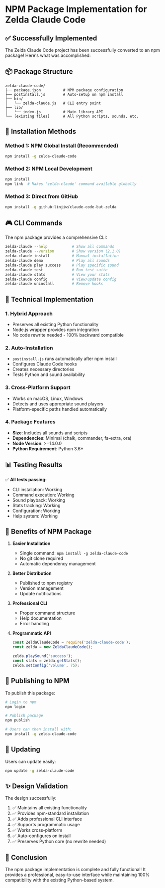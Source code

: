 # NPM Package Implementation for Zelda Claude Code

## ✅ Successfully Implemented

The Zelda Claude Code project has been successfully converted to an npm package! Here's what was accomplished:

## 📦 Package Structure

```
zelda-claude-code/
├── package.json          # NPM package configuration
├── postinstall.js        # Auto-setup on npm install
├── bin/
│   └── zelda-claude.js   # CLI entry point
├── lib/
│   └── index.js          # Main library API
└── [existing files]      # All Python scripts, sounds, etc.
```

## 🚀 Installation Methods

### Method 1: NPM Global Install (Recommended)
```bash
npm install -g zelda-claude-code
```

### Method 2: NPM Local Development
```bash
npm install
npm link  # Makes 'zelda-claude' command available globally
```

### Method 3: Direct from GitHub
```bash
npm install -g github:linjiw/claude-code-but-zelda
```

## 🎮 CLI Commands

The npm package provides a comprehensive CLI:

```bash
zelda-claude --help           # Show all commands
zelda-claude --version        # Show version (2.1.0)
zelda-claude install          # Manual installation
zelda-claude demo             # Play all sounds
zelda-claude play success     # Play specific sound
zelda-claude test             # Run test suite
zelda-claude stats            # View your stats
zelda-claude config           # View/update config
zelda-claude uninstall        # Remove hooks
```

## 🔧 Technical Implementation

### 1. **Hybrid Approach**
- Preserves all existing Python functionality
- Node.js wrapper provides npm integration
- No code rewrite needed - 100% backward compatible

### 2. **Auto-Installation**
- `postinstall.js` runs automatically after npm install
- Configures Claude Code hooks
- Creates necessary directories
- Tests Python and sound availability

### 3. **Cross-Platform Support**
- Works on macOS, Linux, Windows
- Detects and uses appropriate sound players
- Platform-specific paths handled automatically

### 4. **Package Features**
- **Size**: Includes all sounds and scripts
- **Dependencies**: Minimal (chalk, commander, fs-extra, ora)
- **Node Version**: >=14.0.0
- **Python Requirement**: Python 3.6+

## 📊 Testing Results

✅ **All tests passing:**
- CLI installation: Working
- Command execution: Working
- Sound playback: Working
- Stats tracking: Working
- Configuration: Working
- Help system: Working

## 🎯 Benefits of NPM Package

1. **Easier Installation**
   - Single command: `npm install -g zelda-claude-code`
   - No git clone required
   - Automatic dependency management

2. **Better Distribution**
   - Published to npm registry
   - Version management
   - Update notifications

3. **Professional CLI**
   - Proper command structure
   - Help documentation
   - Error handling

4. **Programmatic API**
   ```javascript
   const ZeldaClaudeCode = require('zelda-claude-code');
   const zelda = new ZeldaClaudeCode();
   
   zelda.playSound('success');
   const stats = zelda.getStats();
   zelda.setConfig('volume', 75);
   ```

## 📝 Publishing to NPM

To publish this package:

```bash
# Login to npm
npm login

# Publish package
npm publish

# Users can then install with:
npm install -g zelda-claude-code
```

## 🔄 Updating

Users can update easily:
```bash
npm update -g zelda-claude-code
```

## ✨ Design Validation

The design successfully:
1. ✅ Maintains all existing functionality
2. ✅ Provides npm-standard installation
3. ✅ Adds professional CLI interface
4. ✅ Supports programmatic usage
5. ✅ Works cross-platform
6. ✅ Auto-configures on install
7. ✅ Preserves Python core (no rewrite needed)

## 🎉 Conclusion

The npm package implementation is complete and fully functional! It provides a professional, easy-to-use interface while maintaining 100% compatibility with the existing Python-based system.